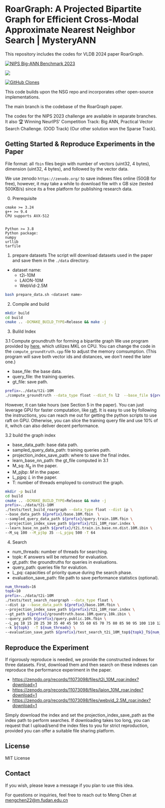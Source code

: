 # RoarGraph: A Projected Bipartite Graph for Efficient Cross-Modal Approximate Nearest Neighbor Search | MysteryANN

This repository includes the codes for VLDB 2024 paper RoarGraph.

[![NIPS Big-ANN Benchmark 2023](https://img.shields.io/badge/NIPS%20Big--ANN%20Benchmark-2023-blue)](https://big-ann-benchmarks.com/neurips23.html)

![](https://api.visitorbadge.io/api/VisitorHit?user=matchyc&repo=mysteryann&countColor=%237B1E7A)



[![GitHub Clones](https://img.shields.io/badge/dynamic/json?color=success&label=Clone&query=count&url=https://gist.githubusercontent.com/matchyc/daf1f1c1372416a529003f91b5562fdc/raw/clone.json&logo=github)](https://github.com/MShawon/github-clone-count-badge)


This code builds upon the NSG repo and incorporates other open-source implementations.

The main branch is the codebase of the RoarGraph paper.

The codes for the NIPS 2023 challenge are available in separate branches. It also 🏆 Winning NeurIPS' Competition Track: Big ANN, Practical Vector Search Challenge. (OOD Track) (Our other solution won the Sparse Track).

## Getting Started & Reproduce Experiments in the Paper
File format: all `fbin` files begin with number of vectors (uint32, 4 bytes), dimension (uint32, 4 bytes), and followed by the vector data.

We use zenodo `https://zenodo.org/` to save indexes files online (50GB for free), however, it may take a while to download file with x GB size (tested 500KB/s) since its a free platform for publishing research data.

0. Prerequisite
```
cmake >= 3.24
g++ >= 9.4
CPU supports AVX-512


Python >= 3.8
Python package:
numpy
urllib
tarfile
```

1. prepare datasets
The script will download datasets used in the paper and save them in the `./data` directory.
- dataset name:
    - t2i-10M
    - LAION-10M
    - WebVid-2.5M
```bash
bash prepare_data.sh <dataset name>
```

2. Compile and build
```bash
mkdir build
cd build
cmake .. -DCMAKE_BUILD_TYPE=Release && make -j
```


3. Bulild Index

3.1 Compute groundtruth for forming a bipartite graph
We use program provided by [here](https://github.com/matchyc/DiskANN/tree/master/tests/utils), which utilizes MKL on CPU.
You can change the code in the `compute_groundtruth.cpp` file to adjust the memory comsumption. (This program will save both vector ids and distances, we don't need the later one.)
- base_file: the base data.
- query_file: the training queries.
- gt_file: save path.
```bash
prefix=../data/t2i-10M
./compute_groundtruth --data_type float --dist_fn l2  --base_file ${prefix}/base.10M.fbin  --query_file ${prefix}/query.train.10M.fbin  --gt_file ${prefix}/train.gt.bin --K 100
```
However, it can take hours (see Section 5 in the paper). You can just leverage GPU for faster computation, like [raft](https://github.com/rapidsai/raft). It is easy to use by following the instructions, you can reach me out for getting the python scripts to use raft on GPU. Otherwise, you can slice the training query file and use 10% of it, wihch can also deliver decent performance.

3.2 build the graph index
- base_data_path: base data path.
- sampled_query_data_path: training queries path.
- projection_index_save_path: where to save the final index.
- learn_base_nn_path: the gt_file computed in 3.1
- M_sq: $N_q$ in the paper.
- M_pjbp: $M$ in the paper.
- L_pjpq: $L$ in the paper.
- T: number of threads employed to construct the graph.
```bash
mkdir -p build
cd build
cmake .. -DCMAKE_BUILD_TYPE=Release && make -j
prefix=../data/t2i-10M
./tests/test_build_roargraph --data_type float --dist ip \
--base_data_path ${prefix}/base.10M.fbin  \
--sampled_query_data_path ${prefix}/query.train.10M.fbin \
--projection_index_save_path ${prefix}/t2i_10M_roar.index \
--learn_base_nn_path ${prefix}/t2i.train.in.base.nn.dist.10M.ibin \
--M_sq 100 --M_pjbp 35 --L_pjpq 500 -T 64
```

4. Search

- num_threads: number of threads for searching.
- topk: $K$ answers will be returned for evaluation.
- gt_path: the groundtruths for queries in evaluations.
- query_path: queries file for evalution.
- L_pq: capacities of priority queue during the search phase.
- evaluation_save_path: file path to save performance statistics (optional).
```bash
num_threads=16
topk=10
prefix=../data/t2i-10M
./tests/test_search_roargraph --data_type float \
--dist ip --base_data_path ${prefix}/base.10M.fbin \
--projection_index_save_path ${prefix}/t2i_10M_roar.index \
--gt_path ${prefix}/groundtruth.base.10M.query.10k.ibin \
--query_path ${prefix}/query.public.10k.fbin \
--L_pq 10 15 20 25 30 35 40 45 50 55 60 65 70 75 80 85 90 95 100 110 120 130 140 150 160 170 180 190 200 220 240 260 280 300 350 400 450 500 550 600 650 700 750 800 900 1000 1100 1200 1300 1400 1500 1600 1700 1800 1900 2000 \
--k ${topk}  -T ${num_threads} \
--evaluation_save_path ${prefix}/test_search_t2i_10M_top${topk}_T${num_threads}.csv
```

## Reproduce the Experiment
If rigorously reproduce is needed, we provide the constructed indexes for three datasets.
First, download them and then search on these indexes can reproduce the performance experiment in the paper.
- https://zenodo.org/records/11073098/files/t2i_10M_roar.index?download=1
- https://zenodo.org/records/11073098/files/laion_10M_roar.index?download=1
- https://zenodo.org/records/11073098/files/webvid_2.5M_roar.index?download=1

Simply download the index and set the projection_index_save_path as the index path to perform searches. If downloading takes too long, you can request that I upload/send the index files to you for strict reproduction, provided you can offer a suitable file sharing platform.

## License
MIT License



## Contact
If you wish, please leave a message if you plan to use this idea.

For questions or inquiries, feel free to reach out to Meng Chen at
[mengchen22@m.fudan.edu.cn](mailto:mengchen22@m.fudan.edu.cn)
<!-- [mengchen9909@gmail.com](mailto:mengchen9909@gmail.com) -->



